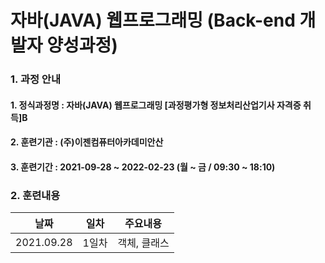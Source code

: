 # 자바(JAVA) 웹프로그래밍 (Back-end 개발자 양성과정)

### 1. 과정 안내  
#### 1. 정식과정명 : 자바(JAVA) 웹프로그래밍 [과정평가형 정보처리산업기사 자격증 취득]B
#### 2. 훈련기관 : (주)이젠컴퓨터아카데미안산
#### 3. 훈련기간 : 2021-09-28 ~ 2022-02-23 (월 ~ 금 / 09:30 ~ 18:10)  
  
### 2. 훈련내용  
|날짜|일차|주요내용|
|----|----|----|
|2021.09.28|1일차|객체, 클래스|
